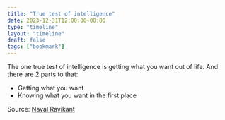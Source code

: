 ```yaml
---
title: "True test of intelligence"
date: 2023-12-31T12:00:00+00:00
type: "timeline"
layout: "timeline"
draft: false
tags: ["bookmark"]
---
```


The one true test of intelligence is getting what you want out of life. And there are 2 parts to that:
- Getting what you want
- Knowing what you want in the first place

Source: [Naval Ravikant](https://x.com/naval/status/1905680999893389433) 
